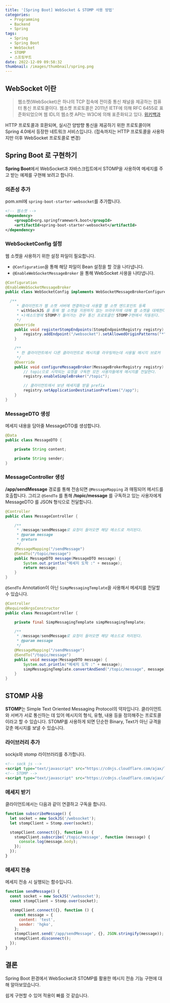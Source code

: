 ```yaml
---
title: '[Spring Boot] WebSocket & STOMP 사용 방법'
categories:
  - Programming
  - Backend
  - Spring
tags:
  - Spring
  - Spring Boot
  - WebSocket
  - STOMP
  - 스프링부트
date: 2022-12-09 09:58:32
thumbnail: /images/thumbnail/spring.png
---
```


## WebSocket 이란

> 웹소켓(WebSocket)은 하나의 TCP 접속에 전이중 통신 채널을 제공하는 컴퓨터 통신 프로토콜이다. 웹소켓 프로토콜은 2011년 IETF에 의해 RFC 6455로 표준화되었으며 웹 IDL의 웹소켓 API는 W3C에 의해 표준화되고 있다.
> [위키백과](https://ko.wikipedia.org/wiki/%EC%9B%B9%EC%86%8C%EC%BC%93)

HTTP 프로토콜과 호환되며, 실시간 양방향 통신을 제공하기 위한 프로토콜이며 Spring 4.0에서 등장한 네트워크 서비스입니다. (접속까지는 HTTP 프로토콜을 사용하지만 이후 WebSocket 프로토콜로 변경)

## Spring Boot 로 구현하기

**Spring Boot**에서 WebSocket과 자바스크립트에서 STOMP을 사용하여 메세지를 주고 받는 예제를 구현해 보려고 합니다.

### 의존성 추가

pom.xml에 `spring-boot-starter-websocket`를 추가합니다.

```xml
<!-- 웹소켓 -->
<dependency>
	<groupId>org.springframework.boot</groupId>
	<artifactId>spring-boot-starter-websocket</artifactId>
</dependency>
```

### WebSocketConfig 설정

웹 소켓을 사용하기 위한 설정 파일이 필요합니다.

- `@Configuration`을 통해 해당 파일이 Bean 설정을 할 것을 나타냅니다.
- `@EnableWebSocketMessageBroker` 을 통해 WebSocket 사용을 나타냅니다.

```java
@Configuration
@EnableWebSocketMessageBroker
public class WebSocketConfig implements WebSocketMessageBrokerConfigurer {

  /**
	 * 클라이언트가 웹 소켓 서버에 연결하는데 사용할 웹 소켓 엔드포인트 등록
	 * withSockJS 를 통해 웹 소켓을 지원하지 않는 브라우저에 대해 웹 소켓을 대체한다.
	 * +)메소드명에 STOMP가 들어가는 경우 통신 프로토콜인 STOMP구현에서 작동된다.
	 */
	@Override
	public void registerStompEndpoints(StompEndpointRegistry registry) {
		registry.addEndpoint("/websocket").setAllowedOriginPatterns("*").withSockJS();
	}

	/**
	 * 한 클라이언트에서 다른 클라이언트로 메시지를 라우팅하는데 사용될 메시지 브로커
	 */
	@Override
	public void configureMessageBroker(MessageBrokerRegistry registry) {
		// topic으로 시작되는 요청을 구독한 모든 사용자들에게 메시지를 전달한다.
		registry.enableSimpleBroker("/topic");

		// 클라이언트에서 보낸 메세지를 받을 prefix
		registry.setApplicationDestinationPrefixes("/app");
	}
}
```

### MessageDTO 생성

메세지 내용을 담아줄 MessageDTO를 생성합니다.

```java
@Data
public class MessageDTO {

	private String content;

	private String sender;
}
```

### MessageController 생성

**/app/sendMessage** 경로를 통해 전송되면 `@MessageMapping` 과 매핑되어 메서드를 호출합니다. 그리고 `@SendTo` 를 통해 **/topic/message** 를 구독하고 있는 사용자에게 MessageDTO 를 JSON 형식으로 전달합니다.

```java
@Controller
public class MessageController {

  	/**
	 * /message/sendMessage로 요청이 들어오면 해당 메소드로 처리된다.
	 * @param message
	 * @return
	 */
	@MessageMapping("/sendMessage")
	@SendTo("/topic/message")
	public MessageDTO message(MessageDTO message) {
		System.out.println("메세지 도착 :" + message);
		return message;
	}
}
```

`@SendTo` Annotation이 아닌 `SimpMessagingTemplate`을 사용해서 메세지를 전달할 수 있습니다.

```java
@Controller
@RequiredArgsConstructor
public class MessageController {

	private final SimpMessagingTemplate simpMessagingTemplate;

	/**
	 * /message/sendMessage로 요청이 들어오면 해당 메소드로 처리된다.
	 * @param message
	 */
	@MessageMapping("/sendMessage")
	@SendTo("/topic/message")
	public void message(MessageDTO message) {
		System.out.println("메세지 도착 :" + message);
		simpMessagingTemplate.convertAndSend("/topic/message", message);
	}
}
```

## STOMP 사용

**STOMP**는 Simple Text Oriented Messaging Protocol의 약자입니다. 클라이언트와 서버가 서로 통신하는 데 있어 메시지의 형식, 유형, 내용 등을 정의해주는 프로토콜이라고 할 수 있습니다. STOMP를 사용하게 되면 단순한 Binary, Text가 아닌 규격을 갖춘 메시지를 보낼 수 있습니다.

### 라이브러리 추가

sockjs와 stomp 라이브러리를 추가합니다.

```html
<!-- sock js -->
<script type="text/javascript" src="https://cdnjs.cloudflare.com/ajax/libs/sockjs-client/1.5.2/sockjs.min.js"></script>
<!-- STOMP -->
<script type="text/javascript" src="https://cdnjs.cloudflare.com/ajax/libs/stomp.js/2.3.3/stomp.min.js"></script>
```

### 메세지 받기

클라이언트에서는 다음과 같이 연결하고 구독을 합니다.

```js
function subscribeMessage() {
  let socket = new SockJS('/websocket');
  let stompClient = Stomp.over(socket);

  stompClient.connect({}, function () {
    stompClient.subscribe('/topic/message', function (message) {
      console.log(message.body);
    });
  });
}
```

### 메세지 전송

메세지 전송 시 실행되는 함수입니다.

```js
function sendMessage() {
  const socket = new SockJS('/websocket');
  const stompClient = Stomp.over(socket);

  stompClient.connect({}, function () {
    const message = {
      content: 'test',
      sender: 'hgko',
    };
    stompClient.send('/app/sendMessage', {}, JSON.stringify(message));
    stompClient.disconnect();
  });
}
```

## 결론

Spring Boot 환경에서 WebSocket과 STOMP를 활용한 메시지 전송 기능 구현에 대해 알아보았습니다.

쉽게 구현할 수 있어 적용이 빠를 것 같습니다.

